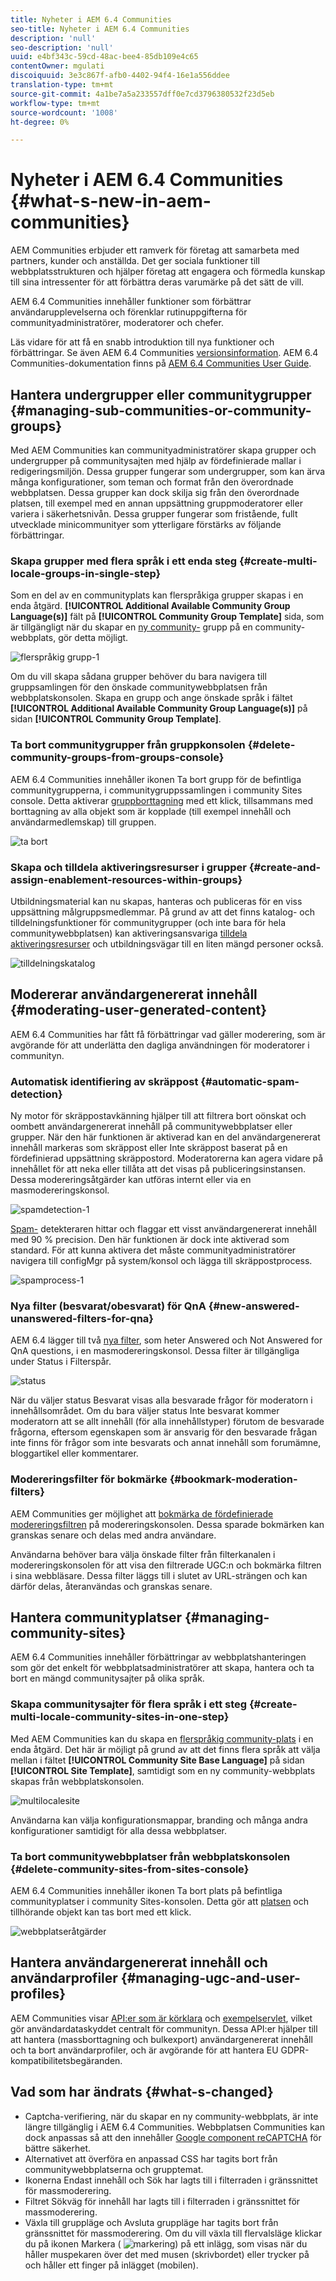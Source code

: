 ```yaml
---
title: Nyheter i AEM 6.4 Communities
seo-title: Nyheter i AEM 6.4 Communities
description: 'null'
seo-description: 'null'
uuid: e4bf343c-59cd-48ac-bee4-85db109e4c65
contentOwner: mgulati
discoiquuid: 3e3c867f-afb0-4402-94f4-16e1a556ddee
translation-type: tm+mt
source-git-commit: 4a1be7a5a233557dff0e7cd3796380532f23d5eb
workflow-type: tm+mt
source-wordcount: '1008'
ht-degree: 0%

---
```



# Nyheter i AEM 6.4 Communities {#what-s-new-in-aem-communities}

AEM Communities erbjuder ett ramverk för företag att samarbeta med partners, kunder och anställda. Det ger sociala funktioner till webbplatsstrukturen och hjälper företag att engagera och förmedla kunskap till sina intressenter för att förbättra deras varumärke på det sätt de vill.

AEM 6.4 Communities innehåller funktioner som förbättrar användarupplevelserna och förenklar rutinuppgifterna för communityadministratörer, moderatorer och chefer.

Läs vidare för att få en snabb introduktion till nya funktioner och förbättringar. Se även AEM 6.4 Communities [versionsinformation](../release-notes/communities-release-notes.md). AEM 6.4 Communities-dokumentation finns på [AEM 6.4 Communities User Guide](home.md).

## Hantera undergrupper eller communitygrupper {#managing-sub-communities-or-community-groups}

Med AEM Communities kan communityadministratörer skapa grupper och undergrupper på communitysajten med hjälp av fördefinierade mallar i redigeringsmiljön. Dessa grupper fungerar som undergrupper, som kan ärva många konfigurationer, som teman och format från den överordnade webbplatsen. Dessa grupper kan dock skilja sig från den överordnade platsen, till exempel med en annan uppsättning gruppmoderatorer eller variera i säkerhetsnivån. Dessa grupper fungerar som fristående, fullt utvecklade minicommunityer som ytterligare förstärks av följande förbättringar.

### Skapa grupper med flera språk i ett enda steg {#create-multi-locale-groups-in-single-step}

Som en del av en communityplats kan flerspråkiga grupper skapas i en enda åtgärd. **[!UICONTROL Additional Available Community Group Language(s)]** fält på  **[!UICONTROL Community Group Template]** sida, som är tillgängligt när du skapar en  [ny community-](groups.md) grupp på en community-webbplats, gör detta möjligt.

![flerspråkig grupp-1](assets/multilingualgroup-1.png)

Om du vill skapa sådana grupper behöver du bara navigera till gruppsamlingen för den önskade communitywebbplatsen från webbplatskonsolen. Skapa en grupp och ange önskade språk i fältet **[!UICONTROL Additional Available Community Group Language(s)]** på sidan **[!UICONTROL Community Group Template]**.

### Ta bort communitygrupper från gruppkonsolen {#delete-community-groups-from-groups-console}

AEM 6.4 Communities innehåller ikonen Ta bort grupp för de befintliga communitygrupperna, i communitygruppssamlingen i community Sites console. Detta aktiverar [gruppborttagning](groups.md#deleting-the-group) med ett klick, tillsammans med borttagning av alla objekt som är kopplade (till exempel innehåll och användarmedlemskap) till gruppen.

![ta bort](assets/deletegrp.png)

### Skapa och tilldela aktiveringsresurser i grupper {#create-and-assign-enablement-resources-within-groups}

Utbildningsmaterial kan nu skapas, hanteras och publiceras för en viss uppsättning målgruppsmedlemmar. På grund av att det finns katalog- och tilldelningsfunktioner för communitygrupper (och inte bara för hela communitywebbplatsen) kan aktiveringsansvariga [tilldela aktiveringsresurser](resource.md) och utbildningsvägar till en liten mängd personer också.

![tilldelningskatalog](assets/assignmentcatalog.png)

## Modererar användargenererat innehåll {#moderating-user-generated-content}

AEM 6.4 Communities har fått få förbättringar vad gäller moderering, som är avgörande för att underlätta den dagliga användningen för moderatorer i communityn.

### Automatisk identifiering av skräppost {#automatic-spam-detection}

Ny motor för skräppostavkänning hjälper till att filtrera bort oönskat och oombett användargenererat innehåll på communitywebbplatser eller grupper. När den här funktionen är aktiverad kan en del användargenererat innehåll markeras som skräppost eller Inte skräppost baserat på en fördefinierad uppsättning skräppostord. Moderatorerna kan agera vidare på innehållet för att neka eller tillåta att det visas på publiceringsinstansen. Dessa modereringsåtgärder kan utföras internt eller via en masmodereringskonsol.

![spamdetection-1](assets/spamdetection-1.png)

[Spam-](moderate-ugc.md#spam-detection) detekteraren hittar och flaggar ett visst användargenererat innehåll med 90 % precision. Den här funktionen är dock inte aktiverad som standard. För att kunna aktivera det måste communityadministratörer navigera till configMgr på system/konsol och lägga till skräppostprocess.

![spamprocess-1](assets/spamprocess-1.png)

### Nya filter (besvarat/obesvarat) för QnA {#new-answered-unanswered-filters-for-qna}

AEM 6.4 lägger till två [nya filter](moderation.md#filter-rail), som heter Answered och Not Answered for QnA questions, i en masmodereringskonsol. Dessa filter är tillgängliga under Status i Filterspår.

![status](assets/statuses.png)

När du väljer status Besvarat visas alla besvarade frågor för moderatorn i innehållsområdet. Om du bara väljer status Inte besvarat kommer moderatorn att se allt innehåll (för alla innehållstyper) förutom de besvarade frågorna, eftersom egenskapen som är ansvarig för den besvarade frågan inte finns för frågor som inte besvarats och annat innehåll som forumämne, bloggartikel eller kommentarer.

### Modereringsfilter för bokmärke {#bookmark-moderation-filters}

AEM Communities ger möjlighet att [bokmärka de fördefinierade modereringsfiltren](moderation.md#filter-rail) på modereringskonsolen. Dessa sparade bokmärken kan granskas senare och delas med andra användare.

Användarna behöver bara välja önskade filter från filterkanalen i modereringskonsolen för att visa den filtrerade UGC:n och bokmärka filtren i sina webbläsare. Dessa filter läggs till i slutet av URL-strängen och kan därför delas, återanvändas och granskas senare.

## Hantera communityplatser {#managing-community-sites}

AEM 6.4 Communities innehåller förbättringar av webbplatshanteringen som gör det enkelt för webbplatsadministratörer att skapa, hantera och ta bort en mängd communitysajter på olika språk.

### Skapa communitysajter för flera språk i ett steg {#create-multi-locale-community-sites-in-one-step}

Med AEM Communities kan du skapa en [flerspråkig community-plats](create-site.md) i en enda åtgärd. Det här är möjligt på grund av att det finns flera språk att välja mellan i fältet **[!UICONTROL Community Site Base Language]** på sidan **[!UICONTROL Site Template]**, samtidigt som en ny community-webbplats skapas från webbplatskonsolen.

![multilocalesite](assets/multilocalesite.png)

Användarna kan välja konfigurationsmappar, branding och många andra konfigurationer samtidigt för alla dessa webbplatser.

### Ta bort communitywebbplatser från webbplatskonsolen {#delete-community-sites-from-sites-console}

AEM 6.4 Communities innehåller ikonen Ta bort plats på befintliga communityplatser i community Sites-konsolen. Detta gör att [platsen](create-site.md) och tillhörande objekt kan tas bort med ett klick.

![webbplatseråtgärder](assets/siteactions.png)

## Hantera användargenererat innehåll och användarprofiler {#managing-ugc-and-user-profiles}

AEM Communities visar [API:er som är körklara](user-ugc-management-service.md) och [exempelservlet](https://github.com/Adobe-Marketing-Cloud/aem-communities-ugc-migration/tree/main/bundles/communities-ugc-management-servlet), vilket gör användardataskyddet centralt för communityn. Dessa API:er hjälper till att hantera (massborttagning och bulkexport) användargenererat innehåll och ta bort användarprofiler, och är avgörande för att hantera EU GDPR-kompatibilitetsbegäranden.

## Vad som har ändrats {#what-s-changed}

* Captcha-verifiering, när du skapar en ny community-webbplats, är inte längre tillgänglig i AEM 6.4 Communities. Webbplatsen Communities kan dock anpassas så att den innehåller [Google component reCAPTCHA](https://helpx.adobe.com/experience-manager/using/aem_recaptcha.html) för bättre säkerhet.
* Alternativet att överföra en anpassad CSS har tagits bort från communitywebbplatserna och grupptemat.
* Ikonerna Endast innehåll och Sök har lagts till i filterraden i gränssnittet för massmoderering.
* Filtret Sökväg för innehåll har lagts till i filterraden i gränssnittet för massmoderering.
* Växla till gruppläge och Avsluta gruppläge har tagits bort från gränssnittet för massmoderering. Om du vill växla till flervalsläge klickar du på ikonen Markera ( ![markering](assets/selecticon.png)) på ett inlägg, som visas när du håller muspekaren över det med musen (skrivbordet) eller trycker på och håller ett finger på inlägget (mobilen).
